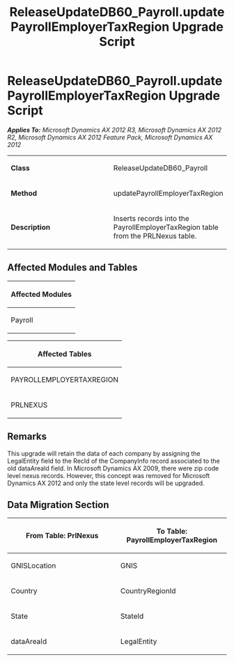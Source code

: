 ﻿---
title: ReleaseUpdateDB60_Payroll.updatePayrollEmployerTaxRegion Upgrade Script
TOCTitle: ReleaseUpdateDB60_Payroll.updatePayrollEmployerTaxRegion Upgrade Script
ms:assetid: 2a86791d-0bf2-6ac0-04cb-8e9bba53f061
ms:mtpsurl: https://msdn.microsoft.com/en-us/library/JJ735928(v=AX.60)
ms:contentKeyID: 49707345
ms.date: 05/18/2015
mtps_version: v=AX.60
---

# ReleaseUpdateDB60\_Payroll.updatePayrollEmployerTaxRegion Upgrade Script 


_**Applies To:** Microsoft Dynamics AX 2012 R3, Microsoft Dynamics AX 2012 R2, Microsoft Dynamics AX 2012 Feature Pack, Microsoft Dynamics AX 2012_

<table>
<colgroup>
<col style="width: 50%" />
<col style="width: 50%" />
</colgroup>
<tbody>
<tr class="odd">
<td><p><strong>Class</strong></p></td>
<td><p>ReleaseUpdateDB60_Payroll</p></td>
</tr>
<tr class="even">
<td><p><strong>Method</strong></p></td>
<td><p>updatePayrollEmployerTaxRegion</p></td>
</tr>
<tr class="odd">
<td><p><strong>Description</strong></p></td>
<td><p>Inserts records into the PayrollEmployerTaxRegion table from the PRLNexus table.</p></td>
</tr>
</tbody>
</table>


## Affected Modules and Tables

<table>
<colgroup>
<col style="width: 100%" />
</colgroup>
<thead>
<tr class="header">
<th><p>Affected Modules</p></th>
</tr>
</thead>
<tbody>
<tr class="odd">
<td><p>Payroll</p></td>
</tr>
</tbody>
</table>


<table>
<colgroup>
<col style="width: 100%" />
</colgroup>
<thead>
<tr class="header">
<th><p>Affected Tables</p></th>
</tr>
</thead>
<tbody>
<tr class="odd">
<td><p>PAYROLLEMPLOYERTAXREGION</p></td>
</tr>
<tr class="even">
<td><p>PRLNEXUS</p></td>
</tr>
</tbody>
</table>


## Remarks

This upgrade will retain the data of each company by assigning the LegalEntity field to the RecId of the CompanyInfo record associated to the old dataAreaId field. In Microsoft Dynamics AX 2009, there were zip code level nexus records. However, this concept was removed for Microsoft Dynamics AX 2012 and only the state level records will be upgraded.

## Data Migration Section

<table>
<colgroup>
<col style="width: 50%" />
<col style="width: 50%" />
</colgroup>
<thead>
<tr class="header">
<th><p>From Table: PrlNexus</p></th>
<th><p>To Table: PayrollEmployerTaxRegion</p></th>
</tr>
</thead>
<tbody>
<tr class="odd">
<td><p>GNISLocation</p></td>
<td><p>GNIS</p></td>
</tr>
<tr class="even">
<td><p>Country</p></td>
<td><p>CountryRegionId</p></td>
</tr>
<tr class="odd">
<td><p>State</p></td>
<td><p>StateId</p></td>
</tr>
<tr class="even">
<td><p>dataAreaId</p></td>
<td><p>LegalEntity</p></td>
</tr>
</tbody>
</table>

  


